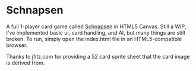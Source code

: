 # Schnapsen
A full 1-player card game called [Schnapsen](http://psellos.com/schnapsen/rules.html) in HTML5 Canvas.
Still a WIP, I've implemented basic ui, card handling, and AI, but many things are still broken.
To run, simply open the index.html file in an HTML5-compatible browser.

Thanks to jfitz.com for providing a 52 card sprite sheet that the card image is derived from.